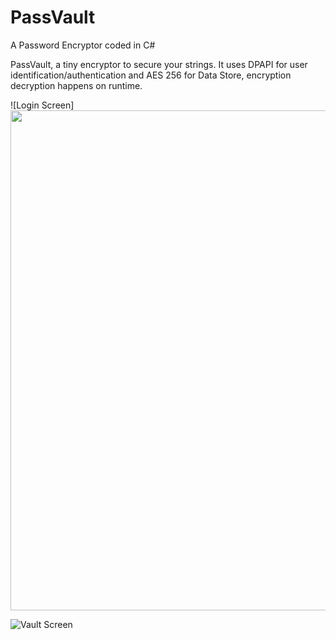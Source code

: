 # PassVault
A Password Encryptor coded in C#

PassVault, a tiny encryptor to secure your strings. It uses DPAPI for user identification/authentication and AES 256 for Data Store, encryption decryption happens on runtime.

![Login Screen] <img src="https://github.com/seriousdoge/PassVault/tree/master/PassVault/Login.png?raw=true" width="800" />

![Vault Screen](https://github.com/seriousdoge/PassVault/tree/master/PassVault/Vault.png?raw=true)
